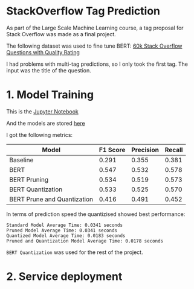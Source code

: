 # StackOverflow Tag Prediction

As part of the Large Scale Machine Learning course, a tag proposal for Stack Overflow was made as a final project. 

The following dataset was used to fine tune BERT: [60k Stack Overflow Questions with Quality Rating](https://www.kaggle.com/datasets/imoore/60k-stack-overflow-questions-with-quality-rate/?select=valid.csv)

I had problems with multi-tag predictions, so I only took the first tag. The input was the title of the question.

# 1. Model Training
This is the [Jupyter Notebook](https://github.com/RinoG/StackOverflow_Tag_Prediction/blob/main/model_training.ipynb)

And the models are stored [here](https://drive.google.com/drive/folders/1qSG9-jJ511Qy525_Gbm-LH5WdiLYGJwr)

I got the following metrics:

| Model                      | F1 Score | Precision | Recall |
|----------------------------|----------|-----------|--------|
| Baseline                   | 0.291    | 0.355     | 0.381  |
| BERT                       | 0.547    | 0.532     | 0.578  |
| BERT Pruning               | 0.534    | 0.519     | 0.573  |
| BERT Quantization          | 0.533    | 0.525     | 0.570  |
| BERT Prune and Quantization| 0.416    | 0.491     | 0.452  |

In terms of prediction speed the quantizised showed best performance:

    Standard Model Average Time: 0.0341 seconds
    Pruned Model Average Time: 0.0341 seconds
    Quantized Model Average Time: 0.0183 seconds
    Pruned and Quantization Model Average Time: 0.0178 seconds

`BERT Quantization`  was used for the rest of the project.

# 2. Service deployment
